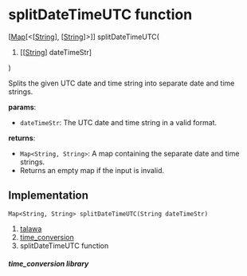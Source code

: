 
<div>

# splitDateTimeUTC function

</div>


[[Map](https://api.flutter.dev/flutter/dart-core/Map-class.html)[\<[[String](https://api.flutter.dev/flutter/dart-core/String-class.html)],
[[String](https://api.flutter.dev/flutter/dart-core/String-class.html)]\>]]
splitDateTimeUTC(

1.  [[[String](https://api.flutter.dev/flutter/dart-core/String-class.md)]
    dateTimeStr]

)



Splits the given UTC date and time string into separate date and time
strings.

**params**:

-   `dateTimeStr`: The UTC date and time string in a valid format.

**returns**:

-   `Map<String, String>`: A map containing the separate date and time
    strings.
-   Returns an empty map if the input is invalid.



## Implementation

``` language-dart
Map<String, String> splitDateTimeUTC(String dateTimeStr) 
```







1.  [talawa](../index.md)
2.  [time_conversion](../utils_time_conversion/)
3.  splitDateTimeUTC function

##### time_conversion library







